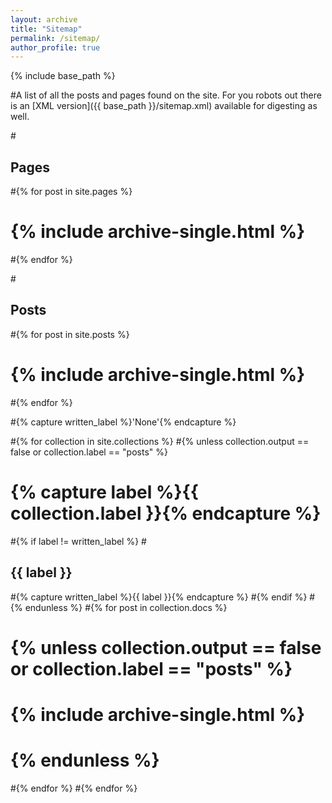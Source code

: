 ```yaml
---
layout: archive
title: "Sitemap"
permalink: /sitemap/
author_profile: true
---
```


{% include base_path %}

#A list of all the posts and pages found on the site. 
For you robots out there is an [XML version]({{ base_path }}/sitemap.xml) available for digesting as well.

#<h2>Pages</h2>
#{% for post in site.pages %}
 # {% include archive-single.html %}
#{% endfor %}

#<h2>Posts</h2>
#{% for post in site.posts %}
 # {% include archive-single.html %}
#{% endfor %}

#{% capture written_label %}'None'{% endcapture %}

#{% for collection in site.collections %}
#{% unless collection.output == false or collection.label == "posts" %}
 # {% capture label %}{{ collection.label }}{% endcapture %}
  #{% if label != written_label %}
  #<h2>{{ label }}</h2>
  #{% capture written_label %}{{ label }}{% endcapture %}
  #{% endif %}
#{% endunless %}
#{% for post in collection.docs %}
#  {% unless collection.output == false or collection.label == "posts" %}
#  {% include archive-single.html %}
 # {% endunless %}
#{% endfor %}
#{% endfor %}
